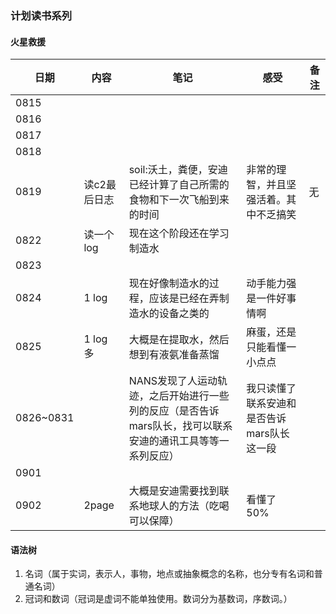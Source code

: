 ### 计划读书系列


#### 火星救援

| 日期 | 内容 | 笔记 | 感受 | 备注 |
| --- | --- | --- | --- | --- |
| 0815 |  |  |  |  |
| 0816 |  |  |  |  |
| 0817 |  |  |  |  |
| 0818 |  |  |  |  |
| 0819 | 读c2最后日志 | soil:沃土，粪便，安迪已经计算了自己所需的食物和下一次飞船到来的时间 | 非常的理智，并且坚强活着。其中不乏搞笑 | 无 |
| 0822 | 读一个log | 现在这个阶段还在学习制造水 |  |  |
| 0823 |  |  |  |  |
| 0824 | 1 log | 现在好像制造水的过程，应该是已经在弄制造水的设备之类的 | 动手能力强是一件好事情啊 |  |
| 0825 | 1 log 多 | 大概是在提取水，然后想到有液氨准备蒸馏 | 麻蛋，还是只能看懂一小点点 |  |
| 0826~0831 |   | NANS发现了人运动轨迹，之后开始进行一些列的反应（是否告诉mars队长，找可以联系安迪的通讯工具等等一系列反应） | 我只读懂了联系安迪和是否告诉mars队长这一段 |  |
| 0901 |  |  |  |  |
| 0902 | 2page | 大概是安迪需要找到联系地球人的方法（吃喝可以保障） | 看懂了50% |  |






#### 语法树

1. 名词（属于实词，表示人，事物，地点或抽象概念的名称，也分专有名词和普通名词）
2. 冠词和数词（冠词是虚词不能单独使用。数词分为基数词，序数词。）

